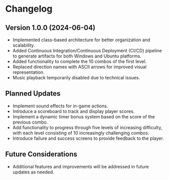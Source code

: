 # Changelog

## Version 1.0.0 (2024-06-04)

- Implemented class-based architecture for better organization and scalability.
- Added Continuous Integration/Continuous Deployment (CI/CD) pipeline to generate artifacts for both Windows and Ubuntu platforms.
- Added functionality to complete the 10 combos of the first level.
- Replaced direction names with ASCII arrows for improved visual representation.
- Music playback temporarily disabled due to technical issues.

## Planned Updates

- Implement sound effects for in-game actions.
- Introduce a scoreboard to track and display player scores.
- Implement a dynamic timer bonus system based on the score of the previous combo.
- Add functionality to progress through five levels of increasing difficulty, with each level consisting of 10 increasingly challenging combos.
- Introduce failure and success screens to provide feedback to the player.

## Future Considerations

- Additional features and improvements will be addressed in future updates as needed.
